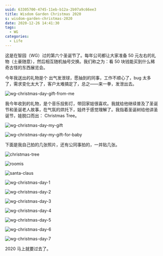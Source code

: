 ```yaml
---
uuid: 63305700-4745-11eb-b12a-2b97a9c66ee3
title: Wisdom Garden Christmas 2020
s: wisdom-garden-christmas-2020
date: 2020-12-26 14:41:30
tags:
  - WG
categories:
  - Life
---
```




这是在智园（WG）过的第六个圣诞节了。每年公司都让大家准备 50 元左右的礼物（土豪随意），然后相互随机抽号交换。我们称之为：看 50 块钱能买到什么稀奇古怪的东西展览会。



今年我送出的礼物是个 出气发泄球，愿抽到的同事，工作不顺心了，bug 太多了，需求变化太大了，客户太难搞定了，总之——来一拳，发泄出去。

![wg-christmas-day-gift-from-me](https://blog-assets.liupei.xin/assets/wisdom-garden-christmas-2020/wg-christmas-day-gift-from-me.jpg-public)



我今年收到的礼物，是个音乐投影灯，带回家娃很喜欢。我就给他继续普及了圣诞节和圣诞老人故事，在气氛的烘托下，娃终于感觉理解了。我指着圣诞树给他讲圣诞节，娃脱口而出： Christmas Tree。

<!-- more -->

![wg-christmas-day-my-gift](https://blog-assets.liupei.xin/assets/wisdom-garden-christmas-2020/wg-christmas-day-my-gift.jpg-public)


![wg-christmas-day-my-gift-for-baby](https://blog-assets.liupei.xin/assets/wisdom-garden-christmas-2020/wg-christmas-day-my-gift-for-baby.jpg-public)

下面是我自己拍的几张照片，还有公同事拍的，一并贴几张。



![christmas-tree](https://blog-assets.liupei.xin/assets/wisdom-garden-christmas-2020/christmas-tree.jpg-public)



![roomis](https://blog-assets.liupei.xin/assets/wisdom-garden-christmas-2020/roomis.JPG-public)



![santa-claus](https://blog-assets.liupei.xin/assets/wisdom-garden-christmas-2020/santa-claus.JPG-public)



![wg-christmas-day-1](https://blog-assets.liupei.xin/assets/wisdom-garden-christmas-2020/wg-christmas-day-1.jpg-public)

![wg-christmas-day-2](https://blog-assets.liupei.xin/assets/wisdom-garden-christmas-2020/wg-christmas-day-2.jpg-public)

![wg-christmas-day-3](https://blog-assets.liupei.xin/assets/wisdom-garden-christmas-2020/wg-christmas-day-3.jpg-public)

![wg-christmas-day-4](https://blog-assets.liupei.xin/assets/wisdom-garden-christmas-2020/wg-christmas-day-4.jpg-public)

![wg-christmas-day-5](https://blog-assets.liupei.xin/assets/wisdom-garden-christmas-2020/wg-christmas-day-5.jpg-public)

![wg-christmas-day-6](https://blog-assets.liupei.xin/assets/wisdom-garden-christmas-2020/wg-christmas-day-6.jpg-public)

![wg-christmas-day-7](https://blog-assets.liupei.xin/assets/wisdom-garden-christmas-2020/wg-christmas-day-7.JPG-public)





2020 马上就要过去了。
